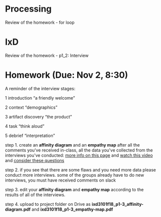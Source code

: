 # Processing

Review of the homework - for loop

# IxD

Review of the homework - p1_2: Interview


# Homework (Due: Nov 2, 8:30)

A reminder of the interview stages:

1 introduction “a friendly welcome”

2 context “demographics”

3 artifact discovery “the product”

4 task “think aloud”

5 debrief “interpretation”


step 1. create an **affinity diagram** and an **empathy map** after all the comments you've received in-class, all the data you've collected from the interviews you've conducted: [more info on this page](https://www.interaction-design.org/literature/article/how-to-visualize-your-qualitative-user-research-results-for-maximum-impact) and [watch this video](https://www.careinnovations.org/resources/catalyst-method-affinity-clustering/) and [consider these questions](https://methods.18f.gov/interview-debrief/)

step 2. if you see that there are some flaws and you need more data please conduct more interviews. some of the groups already have to do new interviews, you must have received comments on slack

step 3. edit your **affinity diagram** and **empathy map** according to the results of all of the interviews.  

step 4. upload to project folder on Drive as **ixd3101f18_p1-3_affinity-diagram.pdf** and **ixd3101f18_p1-3_empathy-map.pdf**
